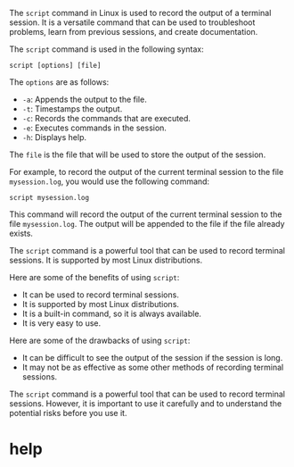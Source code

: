 The `script` command in Linux is used to record the output of a terminal session. It is a versatile command that can be used to troubleshoot problems, learn from previous sessions, and create documentation.

The `script` command is used in the following syntax:

```
script [options] [file]
```

The `options` are as follows:

* `-a`: Appends the output to the file.
* `-t`: Timestamps the output.
* `-c`: Records the commands that are executed.
* `-e`: Executes commands in the session.
* `-h`: Displays help.

The `file` is the file that will be used to store the output of the session.

For example, to record the output of the current terminal session to the file `mysession.log`, you would use the following command:

```
script mysession.log
```

This command will record the output of the current terminal session to the file `mysession.log`. The output will be appended to the file if the file already exists.

The `script` command is a powerful tool that can be used to record terminal sessions. It is supported by most Linux distributions.

Here are some of the benefits of using `script`:

* It can be used to record terminal sessions.
* It is supported by most Linux distributions.
* It is a built-in command, so it is always available.
* It is very easy to use.

Here are some of the drawbacks of using `script`:

* It can be difficult to see the output of the session if the session is long.
* It may not be as effective as some other methods of recording terminal sessions.

The `script` command is a powerful tool that can be used to record terminal sessions. However, it is important to use it carefully and to understand the potential risks before you use it.



# help 

```

```

